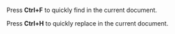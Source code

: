 Press **Ctrl+F** to quickly find in the current document.

Press **Ctrl+H** to quickly replace in the current document.